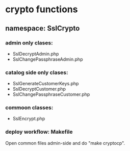 # crypto functions

## namespace: SslCrypto

### admin only clases:
* SslDecryptAdmin.php
* SslChangePassphraseAdmin.php

### catalog side only clases:
* SslGenerateCustomerKeys.php
* SslDecryptCustomer.php
* SslChangePassphraseCustomer.php

### commoon classes:
* SslEncrypt.php

### deploy workflow: Makefile
Open common files admin-side and do "make cryptocp".
